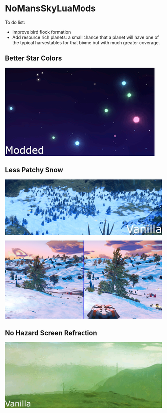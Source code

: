 # NoMansSkyLuaMods

To do list:

* Improve bird flock formation
* Add resource rich planets: a small chance that a planet will have one of the typical harvestables for that biome but with much greater coverage.

## Better Star Colors

![](_images/BetterStarColors.gif)

## Less Patchy Snow

![](_images/LessPatchySnow.gif)

![](_images/LessPatchySnow.jpg)

## No Hazard Screen Refraction

![](_images/NoHazardScreenRefraction.gif)
